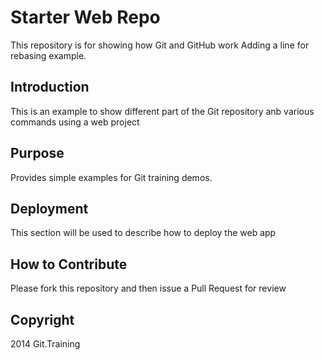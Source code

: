 # Starter Web Repo

This repository is for showing how Git and GitHub work
Adding a line for rebasing example.

## Introduction

This is an example to show different part of the Git repository anb various commands using a web project

## Purpose

Provides simple examples for Git training demos.

## Deployment

This section will be used to describe how to deploy the web app

## How to Contribute
Please fork this repository and then issue a Pull Request for review

## Copyright

2014 Git.Training